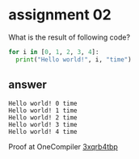 # assignment 02
What is the result of following code?
```python
for i in [0, 1, 2, 3, 4]:
  print("Hello world!", i, "time")
```

## answer
```
Hello world! 0 time
Hello world! 1 time
Hello world! 2 time
Hello world! 3 time
Hello world! 4 time
```
Proof at OneCompiler [3xqrb4tbp](https://onecompiler.com/python/3xqrb4tbp)
